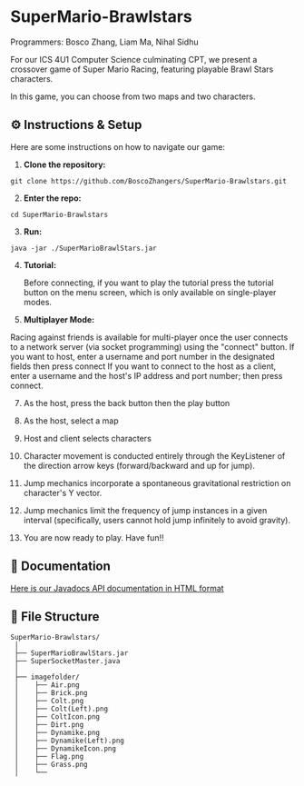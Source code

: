 # SuperMario-Brawlstars
Programmers: Bosco Zhang, Liam Ma, Nihal Sidhu

For our ICS 4U1 Computer Science culminating CPT, we present a crossover game of Super Mario Racing, featuring playable Brawl Stars characters. 

In this game, you can choose from two maps and two characters. 

### ${}$

## ⚙️ Instructions & Setup

Here are some instructions on how to navigate our game:

1. **Clone the repository:**
```
git clone https://github.com/BoscoZhangers/SuperMario-Brawlstars.git
```

2. **Enter the repo:**
```
cd SuperMario-Brawlstars
```

3. **Run:**
```
java -jar ./SuperMarioBrawlStars.jar 
```

4. **Tutorial:**

   
   Before connecting, if you want to play the tutorial press the tutorial button on the menu screen, which is only available on single-player modes.

6. **Multiplayer Mode:**

   
Racing against friends is available for multi-player once the user connects to a network server (via socket programming) using the "connect" button.
If you want to host, enter a username and port number in the designated fields then press connect
If you want to connect to the host as a client, enter a username and the host's IP address and port number; then press connect.

7. As the host, press the back button then the play button

8. As the host, select a map

9. Host and client selects characters

10. Character movement is conducted entirely through the KeyListener of the direction arrow keys (forward/backward and up for jump).

11. Jump mechanics incorporate a spontaneous gravitational restriction on character's Y vector.

12. Jump mechanics limit the frequency of jump instances in a given interval (specifically, users cannot hold jump infinitely to avoid gravity).

13. You are now ready to play. Have fun!!

### ${}$

## 📝 Documentation

[Here is our Javadocs API documentation in HTML format](file:///Users/boscozhang/Desktop/SuperMarioBrawlstars/doc/SBSRModelControl.html)

### ${}$

## 🧱 File Structure

```
SuperMario-Brawlstars/
 │ 
 ├── SuperMarioBrawlStars.jar
 ├── SuperSocketMaster.java
 │    
 ├── imagefolder/
 │    ├── Air.png
 │    ├── Brick.png
 │    ├── Colt.png
 │    ├── Colt(Left).png
 │    ├── ColtIcon.png
 │    ├── Dirt.png
 │    ├── Dynamike.png
 │    ├── Dynamike(Left).png
 │    ├── DynamikeIcon.png
 │    ├── Flag.png
 │    ├── Grass.png
 │    └──
```
